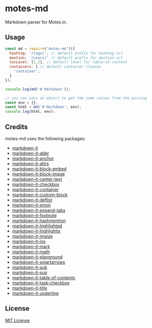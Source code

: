 # motes-md

Markdown parser for Motes.in.

## Usage

```javascript
const md = require('motes-md')({
  hashtag: '/tags/', // default prefix for hashtag url
  mention: '/users/' // default prefix for mention url
  tocLevel: [1,2], // default level for table-of-content
  containers: [ // default container classes
    'container',
  ]
});

console.log(md('# Markdown'));

// you can pass an object to get the some values from the parsing
const env = {};
const html = md('# Markdown', env);
console.log(html, env);
```

## Credits

motes-md uses the following packages:

- [markdown-it](https://www.npmjs.com/packages/markdown-it)
- [markdown-it-abbr](https://www.npmjs.com/packages/markdown-it-abbr)
- [markdown-it-anchor](https://www.npmjs.com/packages/markdown-it-anchor)
- [markdown-it-attrs](https://www.npmjs.com/packages/markdown-it-attrs)
- [markdown-it-block-embed](https://www.npmjs.com/packages/markdown-it-block-embed)
- [markdown-it-block-image](https://www.npmjs.com/packages/markdown-it-block-image)
- [markdown-it-center-text](https://www.npmjs.com/packages/markdown-it-center-text)
- [markdown-it-checkbox](https://www.npmjs.com/packages/markdown-it-checkbox)
- [markdown-it-container](https://www.npmjs.com/packages/markdown-it-container)
- [markdown-it-custom-block](https://www.npmjs.com/packages/markdown-it-custom-block)
- [markdown-it-deflist](https://www.npmjs.com/packages/markdown-it-deflist)
- [markdown-it-emoji](https://www.npmjs.com/packages/markdown-it-emoji)
- [markdown-it-expand-tabs](https://www.npmjs.com/packages/markdown-it-expand-tabs)
- [markdown-it-footnote](https://www.npmjs.com/packages/markdown-it-footnote)
- [markdown-it-hashmention](https://www.npmjs.com/packages/markdown-it-hashmention)
- [markdown-it-highlighted](https://www.npmjs.com/packages/markdown-it-highlighted)
- [markdown-it-highlightjs](https://www.npmjs.com/packages/markdown-it-highlightjs)
- [markdown-it-imsize](https://www.npmjs.com/packages/markdown-it-imsize)
- [markdown-it-ins](https://www.npmjs.com/packages/markdown-it-ins)
- [markdown-it-mark](https://www.npmjs.com/packages/markdown-it-mark)
- [markdown-it-math](https://www.npmjs.com/packages/markdown-it-math)
- [markdown-it-playground](https://www.npmjs.com/packages/markdown-it-playground)
- [markdown-it-smartarrows](https://www.npmjs.com/packages/markdown-it-smartarrows)
- [markdown-it-sub](https://www.npmjs.com/packages/markdown-it-sub)
- [markdown-it-sup](https://www.npmjs.com/packages/markdown-it-sup)
- [markdown-it-table-of-contents](https://www.npmjs.com/packages/markdown-it-table-of-contents)
- [markdown-it-task-checkbox](https://www.npmjs.com/packages/markdown-it-task-checkbox)
- [markdown-it-title](https://www.npmjs.com/packages/markdown-it-title)
- [markdown-it-underline](https://www.npmjs.com/packages/markdown-it-underline)

## License

[MIT License](LICENSE)
